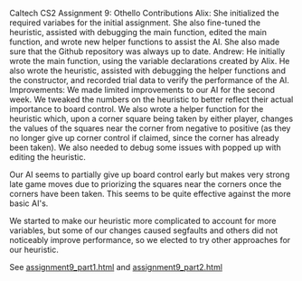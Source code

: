 Caltech CS2 Assignment 9: Othello
Contributions
Alix: She initialized the required variabes for the initial assignment. She also fine-tuned the heuristic, assisted with debugging the main function, edited the main function, and wrote new helper functions to assist the AI. She also made sure that the Github repository was always up to date. 
Andrew: He initially wrote the main function, using the variable declarations created by Alix. He also wrote the heuristic, assisted with debugging the helper functions and the constructor, and recorded trial data to verify the performance of the AI.  
Improvements:
We made limited improvements to our AI for the second week. We tweaked the numbers on the heuristic to better reflect their actual importance to board control. We also wrote a helper function for the heuristic which, upon a corner square being taken by either player, changes the values of the squares near the corner from negative to positive (as they no longer give up corner control if claimed, since the corner has already been taken). We also needed to debug some issues with popped up with editing the heuristic.

Our AI seems to partially give up board control early but makes very strong late game moves due to priorizing the squares near the corners once the corners have been taken. This seems to be quite effective against the more basic AI's. 

We started to make our heuristic more complicated to account for more variables, but some of our changes caused segfaults and others did not noticeably improve performance, so we elected to try other approaches for our heuristic. 



See [assignment9_part1.html](http://htmlpreview.github.io/?https://github.com/caltechcs2/othello/blob/master/assignment9_part1.html) and [assignment9_part2.html](http://htmlpreview.github.io/?https://github.com/caltechcs2/othello/blob/master/assignment9_part2.html)


